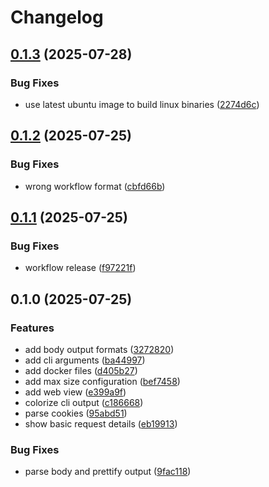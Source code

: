 # Changelog

## [0.1.3](https://github.com/kaans/catch-all-server-http/compare/v0.1.2...v0.1.3) (2025-07-28)


### Bug Fixes

* use latest ubuntu image to build linux binaries ([2274d6c](https://github.com/kaans/catch-all-server-http/commit/2274d6c51fa2b328485bc850294d4b02a63c54ec))

## [0.1.2](https://github.com/kaans/catch-all-server-http/compare/v0.1.1...v0.1.2) (2025-07-25)


### Bug Fixes

* wrong workflow format ([cbfd66b](https://github.com/kaans/catch-all-server-http/commit/cbfd66b83fdeb92e2438dd87164b425b89b7f2e9))

## [0.1.1](https://github.com/kaans/catch-all-server-http/compare/v0.1.0...v0.1.1) (2025-07-25)


### Bug Fixes

* workflow release ([f97221f](https://github.com/kaans/catch-all-server-http/commit/f97221f29fea8fd25eee35d0ac6b878c56252866))

## 0.1.0 (2025-07-25)


### Features

* add body output formats ([3272820](https://github.com/kaans/catch-all-server-http/commit/32728202b496ed9f708b670d75c9ecb473be08ad))
* add cli arguments ([ba44997](https://github.com/kaans/catch-all-server-http/commit/ba4499785ea2bc1a124e9d34d73d87b166757bbf))
* add docker files ([d405b27](https://github.com/kaans/catch-all-server-http/commit/d405b27af52913904110ab8cc615578645a8874d))
* add max size configuration ([bef7458](https://github.com/kaans/catch-all-server-http/commit/bef74580dd4ee37fe264e0d186c98e3bb21f21f9))
* add web view ([e399a9f](https://github.com/kaans/catch-all-server-http/commit/e399a9f1b5e9962903ffec5fdc41ee8479147e44))
* colorize cli output ([c186668](https://github.com/kaans/catch-all-server-http/commit/c1866687c3dbfd374b7772d41c5fcc19fd1ef824))
* parse cookies ([95abd51](https://github.com/kaans/catch-all-server-http/commit/95abd510198f1a691dad73d5687fc38428507541))
* show basic request details ([eb19913](https://github.com/kaans/catch-all-server-http/commit/eb1991377aa3994ee29681dd364413a0ca3ada8c))


### Bug Fixes

* parse body and prettify output ([9fac118](https://github.com/kaans/catch-all-server-http/commit/9fac118a07b8eca790bc06543eaae67e594cfd11))

